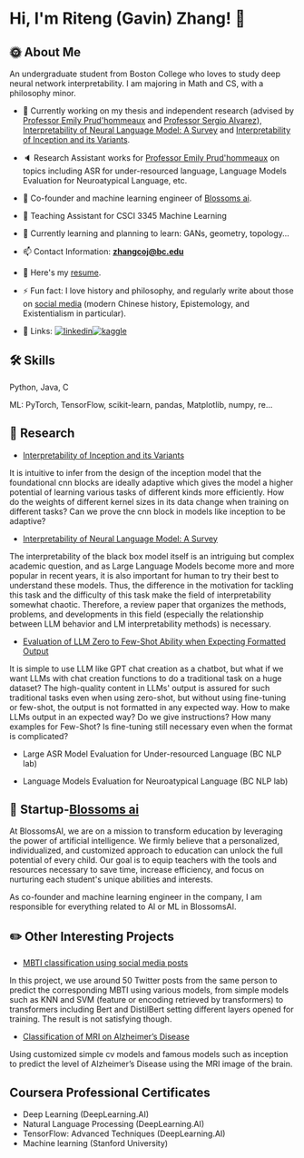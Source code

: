 # Hi, I'm Riteng (Gavin) Zhang! 👋


## 🌞 About Me
An undergraduate student from Boston College who loves to study deep neural network interpretability. I am majoring in Math and CS, with a philosophy minor.

- 🔭 Currently working on my thesis and independent research (advised by [Professor Emily Prud'hommeaux](https://www.bc.edu/bc-web/schools/mcas/departments/computer-science/people/faculty-directory/emily-prudhommeaux.html) and [Professor Sergio Alvarez](https://www.bc.edu/bc-web/schools/mcas/departments/computer-science/people/faculty-directory/sergio-alvarez.html)), [Interpretability of Neural Language Model: A Survey](https://github.com/ritengzhang/Interpretability-of-neural-language-model-A-survey/settings) and [Interpretability of Inception and its Variants](https://github.com/ritengzhang/Interpretability-of-Inception-and-its-variants).

- 🔈 Research Assistant works for [Professor Emily Prud'hommeaux](https://www.bc.edu/bc-web/schools/mcas/departments/computer-science/people/faculty-directory/emily-prudhommeaux.html) on topics including ASR for under-resourced language, Language Models Evaluation for Neuroatypical Language, etc.

- 🌻 Co-founder and machine learning engineer of [Blossoms ai](https://blossoms.ai/). 

- 📖 Teaching Assistant for CSCI 3345 Machine Learning

- 🌱 Currently learning and planning to learn: GANs, geometry, topology...

- 📫 Contact Information: **zhangcoj@bc.edu**

- 📄 Here's my [resume]([https://drive.google.com/file/d/12eNCorX1xDg0lRXUqGkQPNJbtHdqNclr/view?usp=drive_link](https://drive.google.com/file/d/1gRTI5FARtSkbReyVs4uSRQIyKWVbRKJj/view?usp=drive_link)).

- ⚡ Fun fact: I love history and philosophy, and regularly write about those on [social media](https://mp.weixin.qq.com/s?__biz=MzUxMzA5NTYwOA==&mid=2247483679&idx=1&sn=ce7cbf5a52b5e0b824578bdd6b1d764b&chksm=f95b23c8ce2caadeeb78f56216e3dcd88924e9793e035447cca656f0c9d9f2c163dd4e93e39d#rd) (modern Chinese history, Epistemology, and Existentialism in particular).

- 🔗 Links:
[![linkedin](https://img.shields.io/badge/linkedin-0A66C2?style=for-the-badge&logo=linkedin&logoColor=white)](https://www.linkedin.com/in/riteng-zhang-755b63198)[![kaggle](https://raw.githubusercontent.com/rahuldkjain/github-profile-readme-generator/master/src/images/icons/Social/kaggle.svg)](https://kaggle.com/ritengzhang)

## 🛠 Skills
Python, Java, C

ML: PyTorch, TensorFlow, scikit-learn, pandas, Matplotlib, numpy, re...

## 📖 Research
- [Interpretability of Inception and its Variants](https://github.com/ritengzhang/Interpretability-of-Inception-and-its-variants)

It is intuitive to infer from the design of the inception model that the foundational cnn blocks are ideally adaptive which gives the model a higher potential of learning various tasks of different kinds more efficiently. How do the weights of different kernel sizes in its data change when training on different tasks? Can we prove the cnn block in models like inception to be adaptive?

- [Interpretability of Neural Language Model: A Survey](https://github.com/ritengzhang/Interpretability-of-neural-language-model-A-survey/settings)

The interpretability of the black box model itself is an intriguing but complex academic question, and as Large Language Models become more and more popular in recent years, it is also important for human to try their best to understand these models. Thus, the difference in the motivation for tackling this task and the difficulty of this task make the field of interpretability somewhat chaotic. Therefore, a review paper that organizes the methods, problems, and developments in this field (especially the relationship between LLM behavior and LM interpretability methods) is necessary. 

- [Evaluation of LLM Zero to Few-Shot Ability when Expecting Formatted Output](https://github.com/ritengzhang/Evaluation-of-LLM-Zero-to-Few-Shot-Ability-when-Expecting-Formatted-Output)

It is simple to use LLM like GPT chat creation as a chatbot, but what if we want LLMs with chat creation functions to do a traditional task on a huge dataset? The high-quality content in LLMs' output is assured for such traditional tasks even when using zero-shot, but without using fine-tuning or few-shot, the output is not formatted in any expected way. How to make LLMs output in an expected way? Do we give instructions? How many examples for Few-Shot? Is fine-tuning still necessary even when the format is complicated?

- Large ASR Model Evaluation for Under-resourced Language (BC NLP lab)

- Language Models Evaluation for Neuroatypical Language (BC NLP lab)


## 🏢 Startup-[Blossoms ai](https://blossoms.ai/)
At BlossomsAI, we are on a mission to transform education by leveraging the power of artificial intelligence. We firmly believe that a personalized, individualized, and customized approach to education can unlock the full potential of every child. Our goal is to equip teachers with the tools and resources necessary to save time, increase efficiency, and focus on nurturing each student's unique abilities and interests. 

As co-founder and machine learning engineer in the company, I am responsible for everything related to AI or ML in BlossomsAI.

## ✏️ Other Interesting Projects
- [MBTI classification using social media posts](https://github.com/YifanZhou1999/NLP_project_Fall_22)

In this project, we use around 50 Twitter posts from the same person to predict the corresponding MBTI using various models, from simple models such as KNN and SVM (feature or encoding retrieved by transformers) to transformers including Bert and DistilBert setting different layers opened for training. The result is not satisfying though.

- [Classification of MRI on Alzheimer’s Disease
](https://github.com/zhangcoj/ML_Project)

Using customized simple cv models and famous models such as inception to predict the level of Alzheimer’s Disease using the MRI image of the brain.

## Coursera Professional Certificates
- Deep Learning (DeepLearning.AI)
- Natural Language Processing (DeepLearning.AI)
- TensorFlow: Advanced Techniques (DeepLearning.AI)
- Machine learning (Stanford University)
